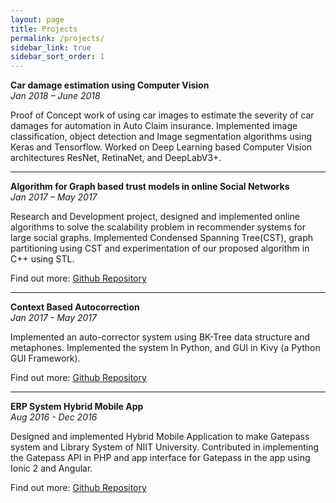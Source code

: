 ```yaml
---
layout: page
title: Projects
permalink: /projects/
sidebar_link: true
sidebar_sort_order: 1
---
```


**Car damage estimation using Computer Vision**  
*Jan 2018 – June 2018*

Proof of Concept work of using car images to estimate the severity of car damages for automation in Auto Claim insurance. Implemented image classification, object detection and Image segmentation algorithms using Keras​ and Tensorflow. Worked on Deep Learning based Computer Vision architectures ResNet, RetinaNet, and DeepLabV3+.

---

**Algorithm for Graph based trust models in online Social Networks**  
*Jan 2017 – May 2017*

Research and Development project, designed and implemented online algorithms to solve the scalability problem in recommender systems for large social graphs. Implemented Condensed Spanning Tree(CST), graph partitioning using CST and experimentation of our proposed algorithm in C++ using STL.

Find out more: [Github Repository](https://github.com/nvs-abhilash/OSNtrust)

---

**Context Based Autocorrection**  
*Jan 2017 - May 2017*

Implemented an auto-corrector system using BK-Tree data structure and metaphones. Implemented the system In Python, and GUI in Kivy (a Python GUI Framework).

Find out more: [Github Repository](https://github.com/nvs-abhilash/CorrectMe/)

---

**ERP System Hybrid Mobile App**  
*Aug 2016 - Dec 2016*

Designed and implemented Hybrid Mobile Application to make Gatepass system and Library System of NIIT University. Contributed in implementing the Gatepass API in PHP and app interface for Gatepass in the app using Ionic 2 and Angular.

Find out more: [Github Repository](https://github.com/prateek-agarwal/Web-App-for-University)
